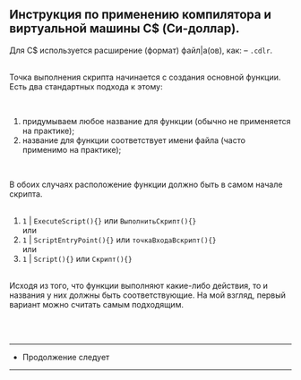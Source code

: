 Инструкция по применению компилятора и виртуальной машины C$ (Си-доллар).
-
Для C$ используется расширение (формат) файл|а(ов), как: – `.cdlr`.<br><br>

Точка выполнения скрипта начинается с создания основной функции. Есть два стандартных подхода к этому: <br>

<br>

1) придумываем любое название для функции (обычно не применяется на практике);<br>
2) название для функции соответствует имени файла (часто применимо на практике);<br>

<br>

В обоих случаях расположение функции должно быть в самом начале скрипта. <br><br>

1) ``` 1 ``` | ``` ExecuteScript(){} ``` или ``` ВыполнитьСкрипт(){} ``` <br>
или <br>
2) ``` 1 ``` | ``` ScriptEntryPoint(){} ``` или  ``` точкаВходаВскрипт(){} ``` <br>
или <br>
3) ``` 1 ``` | ``` Script(){} ``` или ``` Скрипт(){} ``` <br><br>

Исходя из того, что функции выполняют какие-либо действия, то и названия у них должны быть соответствующие. На мой взгляд, первый вариант можно считать самым подходящим.

<br>
<br>

---------------------
* Продолжение следует
---------------------

